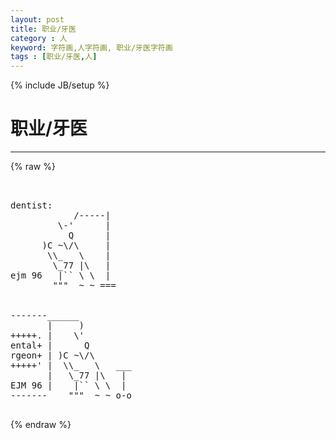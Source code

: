 ```yaml
---
layout: post
title: 职业/牙医
category : 人
keyword: 字符画,人字符画, 职业/牙医字符画
tags : [职业/牙医,人]
---
```

{% include JB/setup %}
# 职业/牙医
---
{% raw %}
<pre>


dentist:
            /-----|
         \-&#039;      |
           Q      |
      )C ~\/\     |
       \\_   \    |
        \_77 |\   |
ejm 96   |`` \ \  |
        &quot;&quot;&quot;  ~ ~ ===


-------______
       |     )
+++++. |    \&#039;
ental+ |      Q
rgeon+ | )C ~\/\
+++++&#039; |  \\_   \   ___
       |   \_77 |\   |
EJM 96 |    |`` \ \  |
-------    &quot;&quot;&quot;  ~ ~ o-o
 </pre>
{% endraw %}

